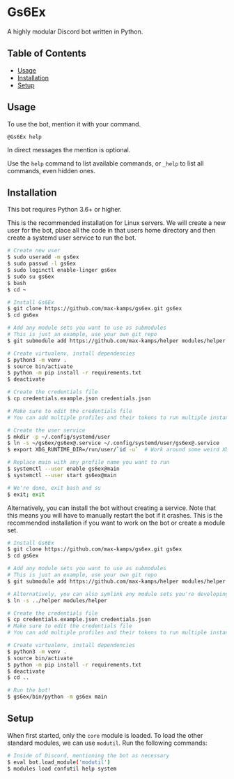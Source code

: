 # Gs6Ex

A highly modular Discord bot written in Python.

## Table of Contents
- [Usage](#usage)
- [Installation](#installation)
- [Setup](#setup)

## Usage
To use the bot, mention it with your command.

```@Gs6Ex help```

In direct messages the mention is optional.

Use the `help` command to list available commands, or `_help` to list all commands, even hidden ones.

## Installation
This bot requires Python 3.6+ or higher.

This is the recommended installation for Linux servers.
We will create a new user for the bot, place all the code in that users home directory and then create a systemd user service to run the bot.
```sh
# Create new user
$ sudo useradd -m gs6ex
$ sudo passwd -l gs6ex
$ sudo loginctl enable-linger gs6ex
$ sudo su gs6ex
$ bash
$ cd ~

# Install Gs6Ex
$ git clone https://github.com/max-kamps/gs6ex.git gs6ex
$ cd gs6ex

# Add any module sets you want to use as submodules
# This is just an example, use your own git repo
$ git submodule add https://github.com/max-kamps/helper modules/helper

# Create virtualenv, install dependencies
$ python3 -m venv .
$ source bin/activate
$ python -m pip install -r requirements.txt
$ deactivate

# Create the credentials file
$ cp credentials.example.json credentials.json

# Make sure to edit the credentials file
# You can add multiple profiles and their tokens to run multiple instances of the bot if you want to

# Create the user service
$ mkdir -p ~/.config/systemd/user
$ ln -s ~/gs6ex/gs6ex@.service ~/.config/systemd/user/gs6ex@.service
$ export XDG_RUNTIME_DIR=/run/user/`id -u`  # Work around some weird XDG issues

# Replace main with any profile name you want to run
$ systemctl --user enable gs6ex@main
$ systemctl --user start gs6ex@main

# We're done, exit bash and su
$ exit; exit
```

Alternatively, you can install the bot without creating a service.
Note that this means you will have to manually restart the bot if it crashes.
This is the recommended installation if you want to work on the bot or create a module set.
```sh
# Install Gs6Ex
$ git clone https://github.com/max-kamps/gs6ex.git gs6ex
$ cd gs6ex

# Add any module sets you want to use as submodules
# This is just an example, use your own git repo
$ git submodule add https://github.com/max-kamps/helper modules/helper

# Alternatively, you can also symlink any module sets you're developing locally
$ ln -s ../helper modules/helper

# Create the credentials file
$ cp credentials.example.json credentials.json
# Make sure to edit the credentials file
# You can add multiple profiles and their tokens to run multiple instances of the bot if you want to

# Create virtualenv, install dependencies
$ python3 -m venv .
$ source bin/activate
$ python -m pip install -r requirements.txt
$ deactivate
$ cd ..

# Run the bot!
$ gs6ex/bin/python -m gs6ex main
```

## Setup
When first started, only the `core` module is loaded. To load the other standard modules, we can use `modutil`.
Run the following commands:

```sh
# Inside of Discord, mentioning the bot as necessary
$ eval bot.load_module('modutil')
$ modules load confutil help system
```
